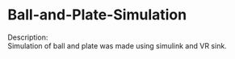# Ball-and-Plate-Simulation<br />
Description: <br />
Simulation of ball and plate was made using simulink and VR sink. <br />
